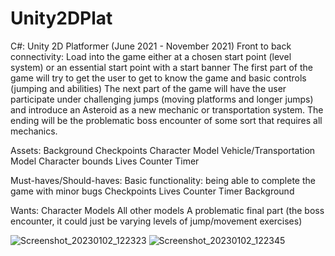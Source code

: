 # Unity2DPlat
C#: Unity 2D Platformer (June 2021 - November 2021)
Front to back connectivity: 
Load into the game either at a chosen start point (level system) or an essential start point with a start banner
The first part of the game will try to get the user to get to know the game and basic controls (jumping and abilities) 
The next part of the game will have the user participate under challenging jumps (moving platforms and longer jumps) and introduce an Asteroid as a new mechanic or transportation system.
The ending will be the problematic boss encounter of some sort that requires all mechanics. 

Assets: 
Background
Checkpoints
Character Model
Vehicle/Transportation Model
Character bounds
Lives Counter
Timer

Must-haves/Should-haves: 
Basic functionality: being able to complete the game with minor bugs
Checkpoints
Lives Counter
Timer
Background

Wants:
Character Models
All other models
A problematic final part (the boss encounter, it could just be varying levels of jump/movement exercises)

![Screenshot_20230102_122323](https://user-images.githubusercontent.com/121777913/210207987-a32bfc03-eca2-4b5d-9fd2-e35d9194d08d.png)
![Screenshot_20230102_122345](https://user-images.githubusercontent.com/121777913/210208025-e544c928-b84f-4505-877c-21ab52aff856.png)
